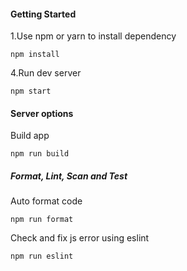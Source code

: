 #### Getting Started

1.Use npm or yarn to install dependency

```
npm install
```

4.Run dev server

```
npm start
```

#### Server options

Build app

```
npm run build
```

##### Format, Lint, Scan and Test

Auto format code

```
npm run format
```

Check and fix js error using eslint

```
npm run eslint
```